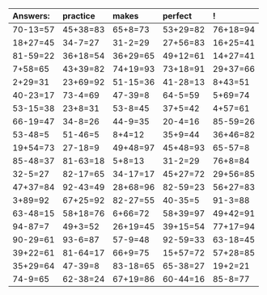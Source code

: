 | Answers: | practice | makes | perfect | ! |
| :--- | :--- | :--- | :--- | :--- |
| 70-13=57 | 45+38=83 | 65+8=73 | 53+29=82 | 76+18=94 | 
| 18+27=45 | 34-7=27 | 31-2=29 | 27+56=83 | 16+25=41 | 
| 81-59=22 | 36+18=54 | 36+29=65 | 49+12=61 | 14+27=41 | 
| 7+58=65 | 43+39=82 | 74+19=93 | 73+18=91 | 29+37=66 | 
| 2+29=31 | 23+69=92 | 51-15=36 | 41-28=13 | 8+43=51 | 
| 40-23=17 | 73-4=69 | 47-39=8 | 64-5=59 | 5+69=74 | 
| 53-15=38 | 23+8=31 | 53-8=45 | 37+5=42 | 4+57=61 | 
| 66-19=47 | 34-8=26 | 44-9=35 | 20-4=16 | 85-59=26 | 
| 53-48=5 | 51-46=5 | 8+4=12 | 35+9=44 | 36+46=82 | 
| 19+54=73 | 27-18=9 | 49+48=97 | 45+48=93 | 65-57=8 | 
| 85-48=37 | 81-63=18 | 5+8=13 | 31-2=29 | 76+8=84 | 
| 32-5=27 | 82-17=65 | 34-17=17 | 45+27=72 | 29+56=85 | 
| 47+37=84 | 92-43=49 | 28+68=96 | 82-59=23 | 56+27=83 | 
| 3+89=92 | 67+25=92 | 82-27=55 | 40-35=5 | 91-3=88 | 
| 63-48=15 | 58+18=76 | 6+66=72 | 58+39=97 | 49+42=91 | 
| 94-87=7 | 49+3=52 | 26+19=45 | 39+15=54 | 77+17=94 | 
| 90-29=61 | 93-6=87 | 57-9=48 | 92-59=33 | 63-18=45 | 
| 39+22=61 | 81-64=17 | 66+9=75 | 15+57=72 | 57+28=85 | 
| 35+29=64 | 47-39=8 | 83-18=65 | 65-38=27 | 19+2=21 | 
| 74-9=65 | 62-38=24 | 67+19=86 | 60-44=16 | 85-8=77 | 
